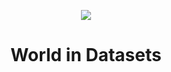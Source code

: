 <p align="center">
	<img src="https://user-images.githubusercontent.com/63207451/119138601-5913a680-ba42-11eb-8f70-88a81e19d5f0.png">
	<p/>

<h1 align="center">World in Datasets</h1>
